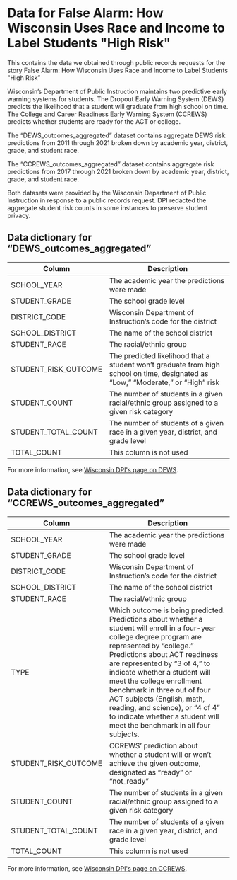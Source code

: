 # Data for False Alarm: How Wisconsin Uses Race and Income to Label Students "High Risk"

This contains the data we obtained through public records requests for the story False Alarm: How Wisconsin Uses Race and Income to Label Students "High Risk”

Wisconsin’s Department of Public Instruction maintains two predictive early warning systems for students. The Dropout Early Warning System (DEWS) predicts the likelihood that a student will graduate from high school on time. The College and Career Readiness Early Warning System (CCREWS) predicts whether students are ready for the ACT or college.

The “DEWS_outcomes_aggregated” dataset contains aggregate DEWS risk predictions from 2011 through 2021 broken down by academic year, district, grade, and student race.

The “CCREWS_outcomes_aggregated” dataset contains aggregate risk predictions from 2017 through 2021 broken down by academic year, district, grade, and student race.

Both datasets were provided by the Wisconsin Department of Public Instruction in response to a public records request. DPI redacted the aggregate student risk counts in some instances to preserve student privacy.

## Data dictionary for “DEWS_outcomes_aggregated”


| Column | Description |
| ------ | ----------- |
| SCHOOL_YEAR | The academic year the predictions were made |
| STUDENT_GRADE | The school grade level |
|DISTRICT_CODE | Wisconsin Department of Instruction’s code for the district |
| SCHOOL_DISTRICT | The name of the school district |
| STUDENT_RACE | The racial/ethnic group |
| STUDENT_RISK_OUTCOME | The predicted likelihood that a student won’t graduate from high school on time, designated as “Low,” “Moderate,” or “High” risk |
| STUDENT_COUNT | The number of students in a given racial/ethnic group assigned to a given risk category |
| STUDENT_TOTAL_COUNT | The number of students of a given race in a given year, district, and grade level |
| TOTAL_COUNT | This column is not used |


For more information, see [Wisconsin DPI's page on DEWS](https://dpi.wi.gov/wisedash/districts/about-data/dews).


## Data dictionary for “CCREWS_outcomes_aggregated”



| Column | Description |
| ------ | ----------- |
| SCHOOL_YEAR | The academic year the predictions were made |
| STUDENT_GRADE | The school grade level |
| DISTRICT_CODE | Wisconsin Department of Instruction’s code for the district |
| SCHOOL_DISTRICT | The name of the school district |
| STUDENT_RACE | The racial/ethnic group |
| TYPE | Which outcome is being predicted. Predictions about whether a student will enroll in a four-year college degree program are represented by “college.” Predictions about ACT readiness are represented by “3 of 4,” to indicate whether a student will meet the college enrollment benchmark in three out of four ACT subjects (English, math, reading, and science), or “4 of 4” to indicate whether a student will meet the benchmark in all four subjects. |
| STUDENT_RISK_OUTCOME | CCREWS’ prediction about whether a student will or won’t achieve the given outcome, designated as “ready” or “not_ready” |
| STUDENT_COUNT | The number of students in a given racial/ethnic group assigned to a given risk category |
| STUDENT_TOTAL_COUNT | The number of students of a given race in a given year, district, and grade level |
| TOTAL_COUNT | This column is not used |


For more information, see [Wisconsin DPI's page on CCREWS](https://dpi.wi.gov/ews/college-career-readiness).

